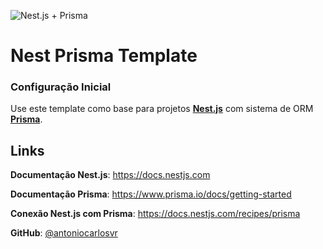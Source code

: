 
![Nest.js + Prisma](https://external-content.duckduckgo.com/iu/?u=https://tse1.mm.bing.net/th?id=OIP.aVHEjtyjJNfr5A241jeFFAHaD4&pid=Api&f=1&ipt=4f303cdc01178b6496e6f6cbe9b7e152655bdf479df0cae907695989af2b4aef&ipo=images)

# Nest Prisma Template

### Configuração Inicial

Use este template como base para projetos [**Nest.js**](https://nestjs.com/) com sistema de ORM [**Prisma**](https://www.prisma.io/).

## Links

**Documentação Nest.js**: https://docs.nestjs.com

**Documentação Prisma**: https://www.prisma.io/docs/getting-started

**Conexão Nest.js com Prisma**: https://docs.nestjs.com/recipes/prisma

**GitHub**: [@antoniocarlosvr](https://github.com/antoniocarlosvr)
